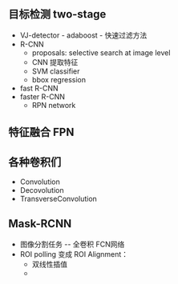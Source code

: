 ## 目标检测 two-stage

-    VJ-detector
    -   adaboost
    -   快速过滤方法
-   R-CNN
    -   proposals: selective search at image level
    -   CNN 提取特征
    -   SVM classifier
    -   bbox regression
-   fast R-CNN
-   faster R-CNN
    -   RPN network



## 特征融合 FPN



## 各种卷积们

-   Convolution
-   Decovolution
-   TransverseConvolution



## Mask-RCNN

-   图像分割任务 -- 全卷积 FCN网络
-   ROI polling 变成 ROI Alignment：
    -   双线性插值
    -    